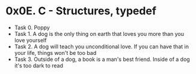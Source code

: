 # 0x0E. C - Structures, typedef

- Task 0. Poppy
- Task 1. A dog is the only thing on earth that loves you more than you love yourself
- Task 2. A dog will teach you unconditional love. If you can have that in your life, things won't be too bad
- Task 3. Outside of a dog, a book is a man's best friend. Inside of a dog it's too dark to read

